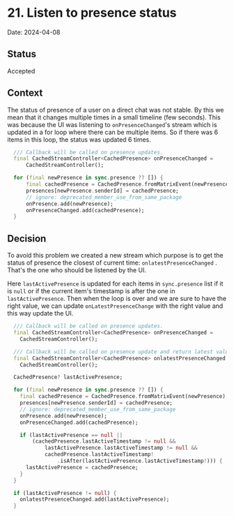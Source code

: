 # 21. Listen to presence status

Date: 2024-04-08

## Status

Accepted

## Context

The status of presence of a user on a direct chat was not stable. By this we mean that it changes multiple times in a small timeline (few seconds).
This was because the UI was listening to `onPresenceChanged`'s stream which is updated in a for loop where there can be multiple items. So if there was 6 items in this loop, the status was updated 6 times.

```dart
  /// Callback will be called on presence updates.
  final CachedStreamController<CachedPresence> onPresenceChanged =
      CachedStreamController();

  for (final newPresence in sync.presence ?? []) {
      final cachedPresence = CachedPresence.fromMatrixEvent(newPresence);
      presences[newPresence.senderId] = cachedPresence;
      // ignore: deprecated_member_use_from_same_package
      onPresence.add(newPresence);
      onPresenceChanged.add(cachedPresence);
  }
```

## Decision

To avoid this problem we created a new stream which purpose is to get the status of presence the closest of current time: `onlatestPresenceChanged` . That's the one who should be listened by the UI.

Here `lastActivePresence` is updated for each items in `sync.presence` list if it is `null` or if the current item's timestamp is after the one in `lastActivePresence`. Then when the loop is over and we are sure to have the right value, we can update `onLatestPresenceChange` with the right value and this way update the UI.

```dart
  /// Callback will be called on presence updates.
  final CachedStreamController<CachedPresence> onPresenceChanged =
    CachedStreamController();

  /// Callback will be called on presence update and return latest value.
  final CachedStreamController<CachedPresence> onlatestPresenceChanged =
    CachedStreamController();

  CachedPresence? lastActivePresence;

  for (final newPresence in sync.presence ?? []) {
    final cachedPresence = CachedPresence.fromMatrixEvent(newPresence);
    presences[newPresence.senderId] = cachedPresence;
    // ignore: deprecated_member_use_from_same_package
    onPresence.add(newPresence);
    onPresenceChanged.add(cachedPresence);

    if (lastActivePresence == null ||
        (cachedPresence.lastActiveTimestamp != null &&
            lastActivePresence.lastActiveTimestamp != null &&
            cachedPresence.lastActiveTimestamp!
                .isAfter(lastActivePresence.lastActiveTimestamp!))) {
      lastActivePresence = cachedPresence;
    }
  }

  if (lastActivePresence != null) {
    onlatestPresenceChanged.add(lastActivePresence);
  }
```